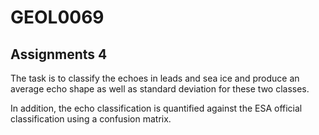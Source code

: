 # GEOL0069
## Assignments 4

The task is to classify the echoes in leads and sea ice and produce an average echo shape as well as standard deviation for these two classes.

In addition, the echo classification is quantified against the ESA official classification using a confusion matrix.
